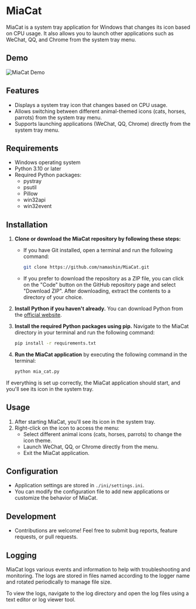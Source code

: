 # MiaCat

MiaCat is a system tray application for Windows that changes its icon based on CPU usage. It also allows you to launch other applications such as WeChat, QQ, and Chrome from the system tray menu.

## Demo

![MiaCat Demo](demo.gif)

## Features

- Displays a system tray icon that changes based on CPU usage.
- Allows switching between different animal-themed icons (cats, horses, parrots) from the system tray menu.
- Supports launching applications (WeChat, QQ, Chrome) directly from the system tray menu.

## Requirements

- Windows operating system
- Python 3.10 or later
- Required Python packages:
  - pystray
  - psutil
  - Pillow
  - win32api
  - win32event

## Installation

1. **Clone or download the MiaCat repository by following these steps:**
    - If you have Git installed, open a terminal and run the following command:
        ```bash
        git clone https://github.com/namashin/MiaCat.git
        ```
    - If you prefer to download the repository as a ZIP file, you can click on the "Code" button on the GitHub repository page and select "Download ZIP". After downloading, extract the contents to a directory of your choice.

2. **Install Python if you haven't already.** You can download Python from the [official website](https://www.python.org/downloads/).

3. **Install the required Python packages using pip.** Navigate to the MiaCat directory in your terminal and run the following command:
    ```bash
    pip install -r requirements.txt
    ```

4. **Run the MiaCat application** by executing the following command in the terminal:
    ```bash
    python mia_cat.py
    ```

If everything is set up correctly, the MiaCat application should start, and you'll see its icon in the system tray.

## Usage

1. After starting MiaCat, you'll see its icon in the system tray.
2. Right-click on the icon to access the menu:
    - Select different animal icons (cats, horses, parrots) to change the icon theme.
    - Launch WeChat, QQ, or Chrome directly from the menu.
    - Exit the MiaCat application.

## Configuration

- Application settings are stored in `./ini/settings.ini`.
- You can modify the configuration file to add new applications or customize the behavior of MiaCat.

## Development

- Contributions are welcome! Feel free to submit bug reports, feature requests, or pull requests.

## Logging

MiaCat logs various events and information to help with troubleshooting and monitoring. The logs are stored in files named according to the logger name and rotated periodically to manage file size.

To view the logs, navigate to the log directory and open the log files using a text editor or log viewer tool.
